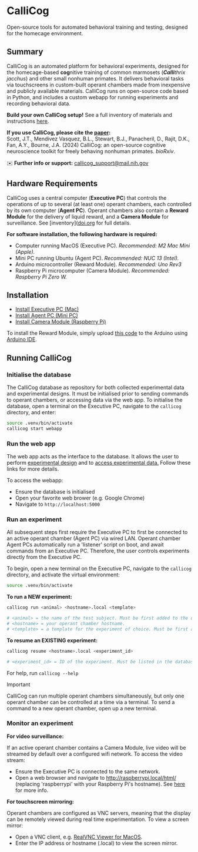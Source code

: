 # CalliCog

Open-source tools for automated behavioral training and testing, designed for the homecage environment.


## Summary ##

CalliCog is an automated platform for behavioral experiments, designed for the homecage-based **cog**nitive training of common marmosets (_**Calli**thrix jacchus_) and other small nonhuman primates. It delivers behavioral tasks via touchscreens in custom-built operant chambers made from inexpensive and publicly available materials. CalliCog runs on open-source code based in Python, and includes a custom webapp for running experiments and recording behavioral data. 

**Build your own CalliCog setup!** See a full inventory of materials and instructions [here](https://www.doi.org/10.6084/m9.figshare.27873153).

**If you use CalliCog, please cite the [paper]():**\
Scott, J.T., Mendivez Vasquez, B.L., Stewart, B.J., Panacheril, D., Rajit, D.K., Fan, A.Y., Bourne, J.A. (2024) CalliCog: an open-source cognitive neuroscience toolkit for freely behaving nonhuman primates. _bioRxiv_.  

✉️ **Further info or support:** callicog_support@mail.nih.gov 

## Hardware Requirements
CalliCog uses a central computer (**Executive PC**) that controls the operations of up to several (at least one) operant chambers, each controlled by its own computer (**Agent PC**). Operant chambers also contain a **Reward Module** for the delivery of liquid reward, and a **Camera Module** for surveillance. See [inventory]([doi.org](https://www.doi.org/10.6084/m9.figshare.27873153) for full details.

**For software installation, the following hardware is required:** 
* Computer running MacOS (Executive PC). _Recommended: M2 Mac Mini (Apple)._
* Mini PC running Ubuntu (Agent PC). _Recommended: NUC 13 (Intel)._
* Arduino microcontroller (Reward Module). _Recommended: Uno Rev3_
* Raspberry Pi microcomputer (Camera Module). _Recommended: Raspberry Pi Zero W._

## Installation
* [Install Executive PC (Mac)](docs/install_executive_pc.md)
* [Install Agent PC (Mini PC)](docs/install_agent_pc.md)
* [Install Camera Module (Raspberry Pi)](docs/install_camera_module.md)

To install the Reward Module, simply upload [this code](src/arduino/pump_code/pump_code.ino) to the Arduino using [Arduino IDE](https://www.arduino.cc/en/software).

## Running CalliCog

### Initialise the database

The CalliCog database as repository for both collected experimental data and experimental designs. It must be initialised prior to sending commands to operant chambers, or accessing data via the web app.
To initialise the database, open a terminal on the Executive PC, navigate to the `callicog` directory, and enter:
```sh
source .venv/bin/activate
callicog start webapp
```

### Run the web app
The web app acts as the interface to the database. It allows the user to perform [experimental design](docs/experimental_design.md) and to [access experimental data.](docs/data_reporting.md) Follow these links for more details.

To access the webapp:
* Ensure the database is initialised
* Open your favorite web brower (e.g. Google Chrome)
* Navigate to `http://localhost:5000`

### Run an experiment
All subsequent steps first require the Executive PC to first be connected to an active operant chamber (Agent PC) via wired LAN.
Operant chamber Agent PCs automatically run a 'listener' script on boot, and await commands from an Executive PC. Therefore, the user controls experiments directly from the Executive PC.

To begin, open a new terminal on the Executive PC, navigate to the `callicog` directory, and activate the virtual environment:
```sh
source .venv/bin/activate
```
**To run a NEW experiment:**
```sh
callicog run <animal> <hostname>.local <template>

# <animal> = the name of the test subject. Must be first added to the database via the webapp tab 'Animals'.
# <hostname> = your operant chamber hostname.
# <template> = a template for the experiment of choice. Must be first added to the database via the webapp tab 'Templates'.

```
**To resume an EXISTING experiment:**
```sh
callicog resume <hostname>.local <experiment_id>

# <experiment_id> = ID of the experiment. Must be listed in the database under the webapp tab 'Experiments'
```

For help, run `callicog --help`

> [!IMPORTANT]
> CalliCog can run multiple operant chambers simultaneously, but only one operant chamber can be controlled at a time via a terminal. To send a command to a new operant chamber, open up a new terminal.
 
### Monitor an experiment

**For video surveillance:**

If an active operant chamber contains a Camera Module, live video will be streamed by default over a configured wifi network. To access the video stream:
* Ensure the Executive PC is connected to the same network.
* Open a web browser and navigate to http://raspberrypi.local/html/ (replacing 'raspberrypi' with your Raspberry Pi's hostname). See [here](docs/install_camera_module.md) for more info.

**For touchscreen mirroring:**

Operant chambers are configured as VNC servers, meaning that the display can be remotely viewed during real time experimentation. To view a screen mirror:
* Open a VNC client, e.g. [RealVNC Viewer for MacOS](https://www.realvnc.com/en/connect/download/viewer/macos).
* Enter the IP address or hostname (<hostname>.local) to view the screen mirror.
